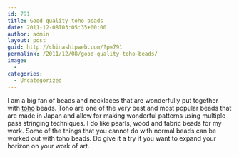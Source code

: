 ```yaml
---
id: 791
title: Good quality toho beads
date: 2011-12-08T03:05:35+00:00
author: admin
layout: post
guid: http://chinashipweb.com/?p=791
permalink: /2011/12/08/good-quality-toho-beads/
image:
  - 
categories:
  - Uncategorized
---
```

I am a big fan of beads and necklaces that are wonderfully put together with [toho](http://www.beadaholique.com/c-62686-toho-beads.aspx) beads. Toho are one of the very best and most popular beads that are made in Japan and allow for making wonderful patterns using multiple pass stringing techniques. I do like pearls, wood and fabric beads for my work. Some of the things that you cannot do with normal beads can be worked out with toho beads. Do give it a try if you want to expand your horizon on your work of art.